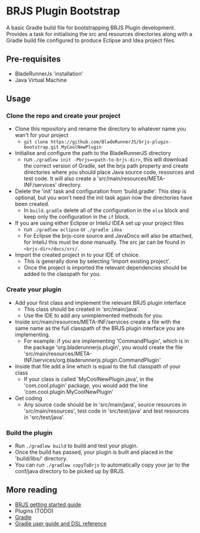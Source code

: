 # BRJS Plugin Bootstrap

A basic Gradle build file for bootstrapping BRJS Plugin development. Provides a task for initialising the src and resources directories along with a Gradle build file configured to produce Eclipse and Idea project files.

## Pre-requisites
- BladeRunnerJs 'installation'
- Java Virtual Machine

## Usage

### Clone the repo and create your project
- Clone this repository and rename the directory to whatever name you wan't for your project
  - `git clone https://github.com/BladeRunnerJS/brjs-plugin-bootstrap.git MyCoolNewPlugin`
- Initialise and configure the path to the BladeRunnerJS directory
  - run `./gradlew init -Pbrjs=<path-to-brjs-dir>`, this will download the correct version of Gradle, set the brjs path property and create directories where you should place Java source code, resources and test code. It will also create a 'src/main/resources/META-INF/services' directory.
- Delete the 'init' task and configuration from 'build.gradle'. This step is optional, but you won't need the init task again now the directories have been created.
  - In `build.gradle` delete all of the configuration in the `else` block and keep only the configuration in the `if` block.
- If you are using either Eclipse or InteliJ IDEA set up your project files
  - run `./gradlew eclipse` or `./gradle idea`
  - For Eclipse the brjs-core source and JavaDocs will also be attached, for InteliJ this must be done manually. The src jar can be found in `<brjs-dir>/docs/src/`.
- Import the created project in to your IDE of choice.
  - This is generally done by selecting 'Import existing project'.
  - Once the project is imported the relevant dependencies should be added to the classpath for you.
 
### Create your plugin
- Add your first class and implement the relevant BRJS plugin interface
  - This class should be created in 'src/main/java'.
  - Use the IDE to add any unimplemented methods for you.
- Inside src/main/resources/META-INF/services create a file with the same name as the full classpath of the BRJS plugin interface you are implementing.
  - For example: if you are implementing 'CommandPlugin', which is in the package 'org.bladerunnerjs.plugin', you would create the file 'src/main/resources/META-INF/services/org.bladerunnerjs.plugin.CommandPlugin'
- Inside that file add a line which is equal to the full classpath of your class
  - If your class is called 'MyCoolNewPlugin.java', in the 'com.cool.plugin' package, you would add the line 'com.cool.plugin.MyCoolNewPlugin'
- Get coding
  - Any source code should be in 'src/main/java', source resources in 'src/main/resources', test code in 'src/test/java' and test resources in 'src/test/java'.

### Build the plugin
- Run `./gradlew build` to build and test your plugin.
- Once the build has passed, your plugin is built and placed in the 'build/libs/' directory.
- You can run `./gradlew copyToBrjs` to automatically copy your jar to the conf/java directory to be picked up by BRJS.

## More reading
- [BRJS getting started guide](http://bladerunnerjs.org/docs/use/getting_started/)
- Plugins (TODO)
- [Gradle](http://www.gradle.org/)
- [Gradle user guide and DSL reference](http://www.gradle.org/documentation)
